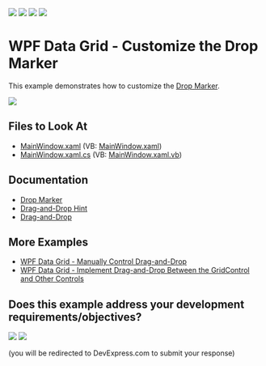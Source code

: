 <!-- default badges list -->
![](https://img.shields.io/endpoint?url=https://codecentral.devexpress.com/api/v1/VersionRange/128649631/24.2.1%2B)
[![](https://img.shields.io/badge/Open_in_DevExpress_Support_Center-FF7200?style=flat-square&logo=DevExpress&logoColor=white)](https://supportcenter.devexpress.com/ticket/details/T568780)
[![](https://img.shields.io/badge/📖_How_to_use_DevExpress_Examples-e9f6fc?style=flat-square)](https://docs.devexpress.com/GeneralInformation/403183)
[![](https://img.shields.io/badge/💬_Leave_Feedback-feecdd?style=flat-square)](#does-this-example-address-your-development-requirementsobjectives)
<!-- default badges end -->

# WPF Data Grid - Customize the Drop Marker

This example demonstrates how to customize the [Drop Marker](http://docs.devexpress.com/WPF/119483/controls-and-libraries/data-grid/drag-and-drop/drop-marker).

![](http://docs.devexpress.com/WPF/images/dragdropindicatorexample131336.gif)

<!-- default file list -->

## Files to Look At

* [MainWindow.xaml](./CS/MainWindow.xaml) (VB: [MainWindow.xaml](./VB/MainWindow.xaml))
* [MainWindow.xaml.cs](./CS/MainWindow.xaml.cs) (VB: [MainWindow.xaml.vb](./VB/MainWindow.xaml.vb))

<!-- default file list end -->

## Documentation

* [Drop Marker](http://docs.devexpress.com/WPF/119483/controls-and-libraries/data-grid/drag-and-drop/drop-marker)
* [Drag-and-Drop Hint](http://docs.devexpress.com/WPF/119240/controls-and-libraries/data-grid/drag-and-drop/drag-and-drop-hint)
* [Drag-and-Drop](http://docs.devexpress.com/WPF/11346/controls-and-libraries/data-grid/drag-and-drop)

## More Examples

* [WPF Data Grid - Manually Control Drag-and-Drop](https://github.com/DevExpress-Examples/how-to-manually-control-drag-and-drop-in-the-gridcontrol-e3921)
* [WPF Data Grid - Implement Drag-and-Drop Between the GridControl and Other Controls](https://github.com/DevExpress-Examples/how-to-implement-drag-and-drop-between-the-gridcontrol-and-other-controls-t566741)
<!-- feedback -->
## Does this example address your development requirements/objectives?

[<img src="https://www.devexpress.com/support/examples/i/yes-button.svg"/>](https://www.devexpress.com/support/examples/survey.xml?utm_source=github&utm_campaign=how-to-customize-drop-marker-t568780&~~~was_helpful=yes) [<img src="https://www.devexpress.com/support/examples/i/no-button.svg"/>](https://www.devexpress.com/support/examples/survey.xml?utm_source=github&utm_campaign=how-to-customize-drop-marker-t568780&~~~was_helpful=no)

(you will be redirected to DevExpress.com to submit your response)
<!-- feedback end -->

